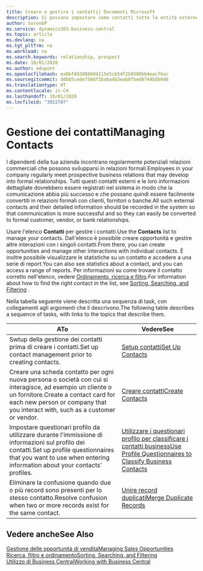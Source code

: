 ```yaml
---
title: Creare e gestire i contatti| Documenti Microsoft
description: Si possono impostare come contatti tutte le entità esterne con cui si ha una relazione d'affari, ad esempio prospetti, clienti, fornitori e consulenti.
author: SorenGP
ms.service: dynamics365-business-central
ms.topic: article
ms.devlang: na
ms.tgt_pltfrm: na
ms.workload: na
ms.search.keywords: relationship, prospect
ms.date: 10/01/2020
ms.author: edupont
ms.openlocfilehash: ea0bf893088694115e5cb54f2b9500bb4eacf6ac
ms.sourcegitcommit: ddbb5cede750df1baba4b3eab8fbed6744b5b9d6
ms.translationtype: HT
ms.contentlocale: it-CH
ms.lasthandoff: 10/01/2020
ms.locfileid: "3922787"
---
```

# <a name="managing-contacts"></a><span data-ttu-id="77837-103">Gestione dei contatti</span><span class="sxs-lookup"><span data-stu-id="77837-103">Managing Contacts</span></span>

<span data-ttu-id="77837-104">I dipendenti della tua azienda incontrano regolarmente potenziali relazioni commerciali che possono svilupparsi in relazioni formali.</span><span class="sxs-lookup"><span data-stu-id="77837-104">Employees in your company regularly meet prospective business relations that may develop into formal relationships.</span></span> <span data-ttu-id="77837-105">Tutti questi contatti esterni e le loro informazioni dettagliate dovrebbero essere registrati nel sistema in modo che la comunicazione abbia più successo e che possano quindi essere facilmente convertiti in relazioni formali con clienti, fornitori o banche.</span><span class="sxs-lookup"><span data-stu-id="77837-105">All such external contacts and their detailed information should be recorded in the system so that communication is more successful and so they can easily be converted to formal customer, vendor, or bank relationships.</span></span>

<span data-ttu-id="77837-106">Usare l'elenco **Contatti** per gestire i contatti.</span><span class="sxs-lookup"><span data-stu-id="77837-106">Use the **Contacts** list to manage your contacts.</span></span> <span data-ttu-id="77837-107">Dall'elenco è possibile creare opportunità e gestire altre interazioni con i singoli contatti.</span><span class="sxs-lookup"><span data-stu-id="77837-107">From there, you can create opportunities and manage other interactions with individual contacts.</span></span> <span data-ttu-id="77837-108">È inoltre possibile visualizzare le statistiche su un contatto e accedere a una serie di report.</span><span class="sxs-lookup"><span data-stu-id="77837-108">You can also see statistics about a contact, and you can access a range of reports.</span></span> <span data-ttu-id="77837-109">Per informazioni su come trovare il contatto corretto nell'elenco, vedere [Ordinamento, ricerca e filtro](ui-enter-criteria-filters.md).</span><span class="sxs-lookup"><span data-stu-id="77837-109">For information about how to find the right contact in the list, see [Sorting, Searching, and Filtering](ui-enter-criteria-filters.md) .</span></span>  

<span data-ttu-id="77837-110">Nella tabella seguente viene descritta una sequenza di task, con collegamenti agli argomenti che li descrivono.</span><span class="sxs-lookup"><span data-stu-id="77837-110">The following table describes a sequence of tasks, with links to the topics that describe them.</span></span>

| <span data-ttu-id="77837-111">A</span><span class="sxs-lookup"><span data-stu-id="77837-111">To</span></span> | <span data-ttu-id="77837-112">Vedere</span><span class="sxs-lookup"><span data-stu-id="77837-112">See</span></span> |
| --- | --- |
| <span data-ttu-id="77837-113">Swtup della gestione dei contatti prima di creare i contatti.</span><span class="sxs-lookup"><span data-stu-id="77837-113">Set up contact management prior to creating contacts.</span></span> |[<span data-ttu-id="77837-114">Setup contatti</span><span class="sxs-lookup"><span data-stu-id="77837-114">Set Up Contacts</span></span>](marketing-setup-contacts.md) |
| <span data-ttu-id="77837-115">Creare una scheda contatto per ogni nuova persona o società con cui si interagisce, ad esempio un cliente o un fornitore.</span><span class="sxs-lookup"><span data-stu-id="77837-115">Create a contact card for each new person or company that you interact with, such as a customer or vendor.</span></span> |[<span data-ttu-id="77837-116">Creare contatti</span><span class="sxs-lookup"><span data-stu-id="77837-116">Create Contacts</span></span>](marketing-create-contact-companies.md) |
|<span data-ttu-id="77837-117">Impostare questionari profilo da utilizzare durante l'immissione di informazioni sul profilo dei contatti.</span><span class="sxs-lookup"><span data-stu-id="77837-117">Set up profile questionnaires that you want to use when entering information about your contacts' profiles.</span></span>|[<span data-ttu-id="77837-118">Utilizzare i questionari profilo per classificare i contatti business</span><span class="sxs-lookup"><span data-stu-id="77837-118">Use Profile Questionnaires to Classify Business Contacts</span></span>](marketing-create-contact-profile-questionnaire.md)|
|<span data-ttu-id="77837-119">Eliminare la confusione quando due o più record sono presenti per lo stesso contatto.</span><span class="sxs-lookup"><span data-stu-id="77837-119">Resolve confusion when two or more records exist for the same contact.</span></span>|[<span data-ttu-id="77837-120">Unire record duplicati</span><span class="sxs-lookup"><span data-stu-id="77837-120">Merge Duplicate Records</span></span>](sales-how-merge-duplicate-records.md)|

## <a name="see-also"></a><span data-ttu-id="77837-121">Vedere anche</span><span class="sxs-lookup"><span data-stu-id="77837-121">See Also</span></span>

[<span data-ttu-id="77837-122">Gestione delle opportunità di vendita</span><span class="sxs-lookup"><span data-stu-id="77837-122">Managing Sales Opportunities</span></span>](marketing-manage-sales-opportunities.md)  
[<span data-ttu-id="77837-123">Ricerca, filtro e ordinamento</span><span class="sxs-lookup"><span data-stu-id="77837-123">Sorting, Searching, and Filtering</span></span>](ui-enter-criteria-filters.md)  
[<span data-ttu-id="77837-124">Utilizzo di Business Central</span><span class="sxs-lookup"><span data-stu-id="77837-124">Working with Business Central</span></span>](ui-work-product.md)  
